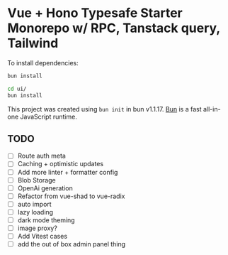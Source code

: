 # Vue + Hono Typesafe Starter Monorepo w/ RPC, Tanstack query, Tailwind

To install dependencies:

```bash
bun install

cd ui/
bun install
```

This project was created using `bun init` in bun v1.1.17. [Bun](https://bun.sh) is a fast all-in-one JavaScript runtime.

## TODO

- [ ] Route auth meta
- [ ] Caching + optimistic updates
- [ ] Add more linter + formatter config
- [ ] Blob Storage
- [ ] OpenAi generation
- [ ] Refactor from vue-shad to vue-radix
- [ ] auto import
- [ ] lazy loading
- [ ] dark mode theming
- [ ] image proxy?
- [ ] Add Vitest cases
- [ ] add the out of box admin panel thing
